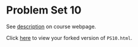 # Problem Set 10

See [description](https://rudeboybert.github.io/STAT495/#problem_set_10) on course webpage.

Click [here](http://htmlpreview.github.io/?https://github.com/bkseto777/PS10/blob/master/PS10.html) to view your forked version of `PS10.html`.
